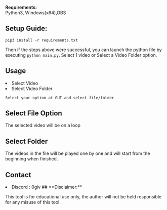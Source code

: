 

**Requirements:**\
Python3, Windows(x64),OBS


## **Setup Guide:**

```
pip3 install -r requirements.txt
```
Then if the steps above were successful, you can launch the python file by executing ```python main.py```. Select 1 video or Select a Video Folder option.


## **Usage**
<li>Select Video</li>
<li>Select Video Folder</li>

```
Select your option at GUI and select file/folder
```
## **Select File Option**
The selected video will be on a loop

## **Select Folder**
The videos in the file will be played one by one and will start from the beginning when finished.

## **Contact**
<li>Discord : 0giv
## **Disclaimer:**

This tool is for educational use only, the author will not be held responsible for any misuse of this tool.
